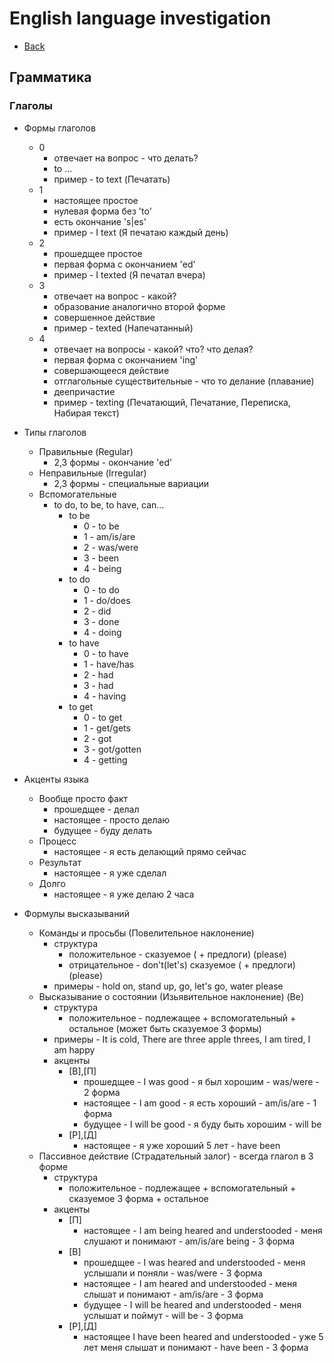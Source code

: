 # English language investigation

+ [Back](../README.md)

## Грамматика

### Глаголы

+ Формы глаголов
	+ 0
		+ отвечает на вопрос - что делать?
		+ to ...
		+ пример - to text (Печатать)
	+ 1
		+ настоящее простое
		+ нулевая форма без 'to'
		+ есть окончание 's|es'
		+ пример - I text (Я печатаю каждый день)
	+ 2
		+ прошедщее простое
		+ первая форма с окончанием 'ed'
		+ пример - I texted (Я печатал вчера)
	+ 3
		+ отвечает на вопрос - какой?
		+ образование аналогично второй форме
		+ совершенное действие
		+ пример - texted (Напечатанный)
	+ 4
		+ отвечает на вопросы - какой? что? что делая?
		+ первая форма с окончанием 'ing'
		+ совершающееся действие
		+ отглагольные существительные - что то делание (плавание)
		+ деепричастие
		+ пример - texting (Печатающий, Печатание, Переписка, Набирая текст)
	
+ Типы глаголов
	+ Правильные (Regular)
		+ 2,3 формы - окончание 'ed'
	+ Неправильные (Irregular)
		+ 2,3 формы - специальные вариации
	+ Вспомогательные
		+ to do, to be, to have, can...
			+ to be
				+ 0 - to be
				+ 1 - am/is/are
				+ 2 - was/were
				+ 3 - been
				+ 4 - being
			+ to do
				+ 0 - to do
				+ 1 - do/does
				+ 2 - did
				+ 3 - done
				+ 4 - doing
			+ to have
				+ 0 - to have
				+ 1 - have/has
				+ 2 - had
				+ 3 - had
				+ 4 - having
			+ to get
				+ 0 - to get
				+ 1 - get/gets
				+ 2 - got
				+ 3 - got/gotten
				+ 4 - getting
+ Акценты языка
	+ Вообще просто факт
		+ прошедщее - делал
		+ настоящее - просто делаю
		+ будущее - буду делать
	+ Процесс
		+ настоящее - я есть делающий прямо сейчас
	+ Результат
		+ настоящее - я уже сделал
	+ Долго
		+ настоящее - я уже делаю 2 часа 
+ Формулы высказываний
	+ Команды и просьбы (Повелительное наклонение)
		+ структура
			+ положительное - сказуемое ( + предлоги) (please)
			+ отрицательное - don't(let's) сказуемое ( + предлоги) (please)
		+ примеры - hold on, stand up, go, let's go, water please
	+ Высказывание о состоянии (Изьявительное наклонение) (Be)
		+ структура
			+ положительное - подлежащее + вспомогательный + остальное (может быть сказуемое 3 формы) 
		+ примеры - It is cold, There are three apple threes, I am tired, I am happy
		+ акценты
			+ [В],[П]
				+ прошедщее - I was good - я был хорошим - was/were - 2 форма
				+ настоящее - I am good - я есть хороший - am/is/are - 1 форма
				+ будущее - I will be good - я буду быть хорошим - will be
			+ [Р],[Д]
				+ настоящее - я уже хороший 5 лет - have been
	+ Пассивное действие (Страдательный залог) - всегда глагол в 3 форме
		+ структура
			+ положительное - подлежащее + вспомогательный + сказуемое 3 форма + остальное
		+ акценты
			+ [П]
				+ настоящее - I am being heared and understooded - меня слушают и понимают - am/is/are being - 3 форма
			+ [В]
				+ прошедщее - I was heared and understooded - меня услышали и поняли - was/were - 3 форма
				+ настоящее - I am heared and understooded - меня слышат и понимают - am/is/are - 3 форма
				+ будущее - I will be heared and understooded - меня услышат и поймут - will be - 3 форма
			+ [Р],[Д]
				+ настоящее I have been heared and understooded - уже 5 лет меня слышат и понимают - have been - 3 форма
